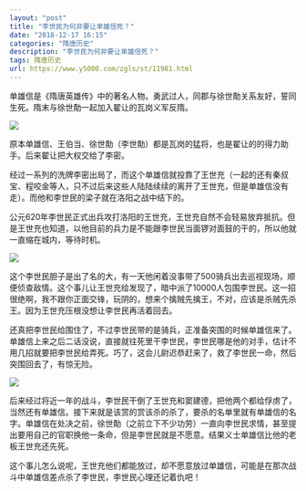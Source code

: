 ```yaml
---
layout: "post"
title: "李世民为何非要让单雄信死？"
date: "2018-12-17 16:15"
categories: "隋唐历史"
description: "李世民为何非要让单雄信死？"
tags: 隋唐历史
url: https://www.y5000.com/zgls/st/11981.html
---
```






单雄信是《隋唐英雄传》中的著名人物。勇武过人，同郡与徐世勣关系友好，誓同生死。隋末与徐世勣一起加入翟让的瓦岗义军反隋。

![](https://img.y5000.com/uploads/allimg/170203/8-1F203095932B9.jpg)

原本单雄信、王伯当、徐世勣（李世勣）都是瓦岗的猛将，也是翟让的的得力助手。后来翟让把大权交给了李密。

经过一系列的洗牌李密出局了，而这个单雄信就投靠了王世充（一起的还有秦叔宝、程咬金等人，只不过后来这些人陆陆续续的离开了王世充，但是单雄信没有走）。而他和李世民的梁子就在洛阳之战中结下的。

公元620年李世民正式出兵攻打洛阳的王世充，王世充自然不会轻易放弃抵抗。但是王世充也知道，以他目前的兵力是不能跟李世民当面锣对面鼓的干的，所以他就一直缩在城内，等待时机。

![](https://img.y5000.com/uploads/allimg/170203/100P64951-0.jpg)

这个李世民胆子是出了名的大，有一天他闲着没事带了500骑兵出去巡视现场，顺便侦查敌情。这个事儿让王世充给发现了，暗中派了10000人包围李世民。这一招很绝啊，我不跟你正面交锋，玩阴的，想来个擒贼先擒王，不对，应该是杀贼先杀王。因为王世充压根没想让李世民再活着回去。

还真把李世民给围住了，不过李世民带的是骑兵，正准备突围的时候单雄信来了。单雄信上来之后二话没说，直接就往死里干李世民，李世民哪是他的对手，估计不用几招就要把李世民给弄死。巧了，这会儿尉迟恭赶来了，救了李世民一命，然后突围回去了，有惊无险。

![](https://img.y5000.com/uploads/allimg/170203/100PAT2-1.jpg)

后来经过将近一年的战斗，李世民干倒了王世充和窦建德，把他两个都给俘虏了，当然还有单雄信。接下来就是该赏的赏该杀的杀了，要杀的名单里就有单雄信的名字。单雄信在处决之前，徐世勣（之前立下不少功劳）一直向李世民求情，甚至提出要用自己的官职换他一条命，但是李世民就是不愿意。结果义士单雄信比他的老板王世充还先死。

这个事儿怎么说呢，王世充他们都能放过，却不愿意放过单雄信，可能是在那次战斗中单雄信差点杀了李世民，李世民心理还记着仇吧！
